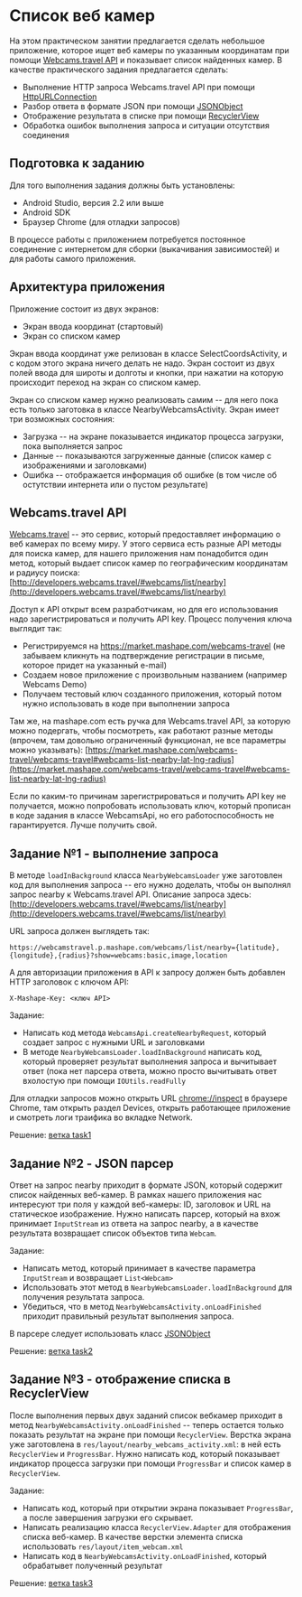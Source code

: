 # Список веб камер

На этом практическом занятии предлагается сделать небольшое приложение, которое ищет веб камеры по указанным координатам при помощи [Webcams.travel API](http://developers.webcams.travel/) и показывает список найденных камер. В качестве практического задания предлагается сделать:

* Выполнение HTTP запроса Webcams.travel API при помощи [HttpURLConnection](https://developer.android.com/reference/java/net/HttpURLConnection.html)
* Разбор ответа в формате JSON при помощи [JSONObject](https://developer.android.com/reference/org/json/JSONObject.html)
* Отображение результата в списке при помощи [RecyclerView](https://developer.android.com/reference/android/support/v7/widget/RecyclerView.html)
* Обработка ошибок выполнения запроса и ситуации отсутствия соединения

## Подготовка к заданию

Для того выполнения задания должны быть установлены:

* Android Studio, версия 2.2 или выше
* Android SDK
* Браузер Chrome (для отладки запросов)

В процессе работы с приложением потребуется постоянное соединение с интернетом для сборки (выкачивания зависимостей) и для работы самого приложения.

## Архитектура приложения

Приложение состоит из двух экранов:

* Экран ввода координат (стартовый)
* Экран со списком камер

Экран ввода координат уже релизован в классе SelectCoordsActivity, и с кодом этого экрана ничего делать не надо. Экран состоит из двух полей ввода для широты и долготы и кнопки, при нажатии на которую происходит переход на экран со списком камер.

Экран со списком камер нужно реализовать самим -- для него пока есть только заготовка в классе NearbyWebcamsActivity. Экран имеет три возможных состояния:

* Загрузка -- на экране показывается индикатор процесса загрузки, пока выполняется запрос
* Данные -- показываются загруженные данные (список камер с изображениями и заголовками)
* Ошибка -- отображается информация об ошибке (в том числе об остутствии интернета или о пустом результате)

## Webcams.travel API

[Webcams.travel](http://developers.webcams.travel/) -- это сервис, который предоставляет информацию о веб камерах по всему миру. У этого сервиса есть разные API методы для поиска камер, для нашего приложения нам понадобится один метод, который выдает список камер по географическим координатам и радиусу поиска: [http://developers.webcams.travel/#webcams/list/nearby](http://developers.webcams.travel/#webcams/list/nearby)

Доступ к API открыт всем разработчикам, но для его использования надо зарегистрироваться и получить API key. Процесс получения ключа выглядит так:

* Регистрируемся на https://market.mashape.com/webcams-travel (не забываем кликнуть на подтверждение регистрации в письме, которое придет на указанный e-mail)
* Создаем новое приложение с произвольным названием (например Webcams Demo)
* Получаем тестовый ключ созданного приложения, который потом нужно использовать в коде при выполнении запроса

Там же, на mashape.com есть ручка для Webcams.travel API, за которую можно подергать, чтобы посмотреть, как работают разные методы (впрочем, там довольно ограниченный функционал, не все параметры можно указывать): [https://market.mashape.com/webcams-travel/webcams-travel#webcams-list-nearby-lat-lng-radius](https://market.mashape.com/webcams-travel/webcams-travel#webcams-list-nearby-lat-lng-radius)

Если по каким-то причинам зарегистрироваться и получить API key не получается, можно попробовать использовать ключ, который прописан в коде задания в классе WebcamsApi, но его работоспособность не гарантируется. Лучше получить свой.

## Задание №1 - выполнение запроса

В методе `loadInBackground` класса `NearbyWebcamsLoader` уже заготовлен код для выполнения запроса -- его нужно доделать, чтобы он выполнял запрос nearby к Webcams.travel API. Описание запроса здесь: [http://developers.webcams.travel/#webcams/list/nearby](http://developers.webcams.travel/#webcams/list/nearby)

URL запроса должен выглядеть так:

```
https://webcamstravel.p.mashape.com/webcams/list/nearby={latitude},{longitude},{radius}?show=webcams:basic,image,location
```
А для авторизации приложения в API к запросу должен быть добавлен HTTP заголовок с ключом API:
```
X-Mashape-Key: <ключ API>
```

Задание:
* Написать код метода `WebcamsApi.createNearbyRequest`, который создает запрос с нужными URL и заголовками
* В методе `NearbyWebcamsLoader.loadInBackground` написать код, который проверяет результат выполнения запроса и вычитывает ответ (пока нет парсера ответа, можно просто вычитывать ответ вхолостую при помощи `IOUtils.readFully`

Для отладки запросов можно открыть URL [chrome://inspect](chrome://inspect) в браузере Chrome, там открыть раздел Devices, открыть работающее приложение и смотреть логи траифика во вкладке Network. 

Решение: [ветка task1](https://github.com/IFMO-Android-2016/practice2/compare/task1)

## Задание №2 - JSON парсер 

Ответ на запрос nearby приходит в формате JSON, который содержит список найденных веб-камер. В рамках нашего приложения нас интересуют три поля у каждой веб-камеры: ID, заголовок и URL на статическое изображение. Нужно написать парсер, который на вхож принимает `InputStream` из ответа на запрос nearby, а в качестве результата возвращает список объектов типа `Webcam`.

Задание:
* Написать метод, который принимает в качестве параметра `InputStream` и возвращает `List<Webcam>`
* Использовать этот метод в `NearbyWebcamsLoader.loadInBackground` для получения результата запроса.
* Убедиться, что в метод `NearbyWebcamsActivity.onLoadFinished` приходит правильный результат выполнения запроса.

В парсере следует использовать класс [JSONObject](https://developer.android.com/reference/org/json/JSONObject.html)

Решение: [ветка task2](https://github.com/IFMO-Android-2016/practice2/compare/task1...task2)

## Задание №3 - отображение списка в RecyclerView

После выполнения первых двух заданий список вебкамер приходит в метод `NearbyWebcamsActivity.onLoadFinished` -- теперь остается только показать результат на экране при помощи `RecyclerView`. Верстка экрана уже заготовлена в `res/layout/nearby_webcams_activity.xml`: в ней есть `RecyclerView` и `ProgressBar`. Нужно написать код, который показывает индикатор процесса загрузки при помощи `ProgressBar` и список камер в `RecyclerView`.

Задание:
* Написать код, который при открытии экрана показывает `ProgressBar`, а после завершения загрузки его скрывает.
* Написать реализацию класса `RecyclerView.Adapter` для отображения списка веб-камер. В качестве верстки элемента списка использовать `res/layout/item_webcam.xml`
* Написать код в `NearbyWebcamsActivity.onLoadFinished`, который обрабатывет полученный результат

Решение: [ветка task3](https://github.com/IFMO-Android-2016/practice2/compare/task2...task3)

